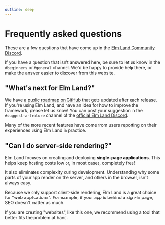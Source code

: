 ```yaml
---
outline: deep
---
```


# Frequently asked questions

These are a few questions that have come up in the [Elm Land Community Discord](https://join.elm.land). 

If you have a question that isn't answered here, be sure to let us know in the `#beginners` or `#general` channel. We'd be happy to provide help there, or make the answer easier to discover from this website.

## "What's next for Elm Land?"

We have [a public roadmap on GitHub](https://github.com/elm-land/elm-land/wiki/Roadmap) that gets updated after each release. If you're using Elm Land, and have an idea for how to improve the framework, please let us know! You can post your suggestion in the `#suggest-a-feature` channel of the [official Elm Land Discord](https://join.elm.land).

Many of the more recent features have come from users reporting on their experiences using Elm Land in practice.

## "Can I do server-side rendering?"

Elm Land focuses on creating and deploying __single-page applications__. This helps keep hosting costs low or, in most cases, completely free!

It also eliminates complexity during development. Understanding why some parts of your app render on the server, and others in the browser, isn't always easy.

Because we only support client-side rendering, Elm Land is a great choice for "web applications". For example, if your app is behind a sign-in page, SEO doesn't matter as much. 

If you are creating "websites", like this one, we recommend using a tool that better fits the problem at hand. 